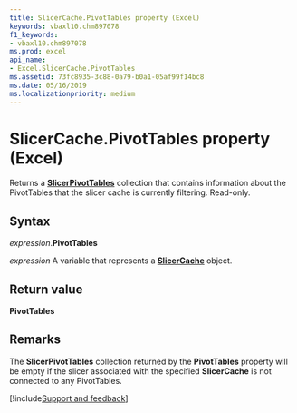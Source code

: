 ```yaml
---
title: SlicerCache.PivotTables property (Excel)
keywords: vbaxl10.chm897078
f1_keywords:
- vbaxl10.chm897078
ms.prod: excel
api_name:
- Excel.SlicerCache.PivotTables
ms.assetid: 73fc8935-3c88-0a79-b0a1-05af99f14bc8
ms.date: 05/16/2019
ms.localizationpriority: medium
---
```



# SlicerCache.PivotTables property (Excel)

Returns a **[SlicerPivotTables](Excel.SlicerPivotTables.md)** collection that contains information about the PivotTables that the slicer cache is currently filtering. Read-only.


## Syntax

_expression_.**PivotTables**

_expression_ A variable that represents a **[SlicerCache](Excel.SlicerCache.md)** object.


## Return value

**PivotTables**


## Remarks

The **SlicerPivotTables** collection returned by the **PivotTables** property will be empty if the slicer associated with the specified **SlicerCache** is not connected to any PivotTables.




[!include[Support and feedback](~/includes/feedback-boilerplate.md)]